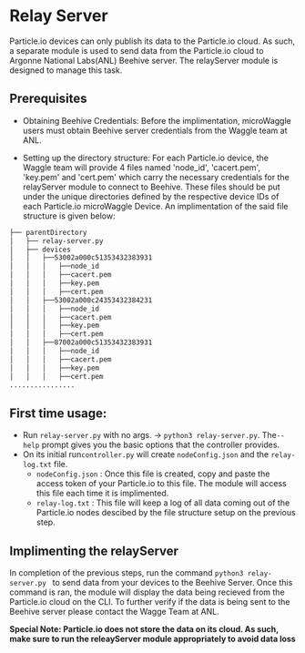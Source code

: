 # Relay Server
Particle.io devices can only publish its data to the Particle.io cloud. As such, a separate module is used to send data from the Particle.io cloud to Argonne National Labs(ANL) Beehive server. The relayServer module is designed to manage this task.

## Prerequisites

- Obtaining Beehive Credentials:
  Before the implimentation, microWaggle users must obtain Beehive server credentials from the Waggle team at ANL.

- Setting up the directory structure: 
For each Particle.io device, the Waggle team will provide 4 files named 'node_id', 'cacert.pem', 'key.pem' and 'cert.pem' which carry the necessary credentials for the relayServer module to connect to Beehive. These files should be put under the unique directories defined by the respective device IDs of each Particle.io microWaggle Device. An implimentation of the said file structure is given below:

```bash
├── parentDirectory
│   ├── relay-server.py
│   ├── devices
│   │   ├──53002a000c51353432383931
│   │   │   ├──node_id
│   │   │   ├──cacert.pem
│   │   │   ├──key.pem 
│   │   │   ├──cert.pem
│   │   ├──53002a000c24353432384231
│   │   │   ├──node_id
│   │   │   ├──cacert.pem
│   │   │   ├──key.pem 
│   │   │   ├──cert.pem
│   │   ├──87002a000c51353432383931
│   │   │   ├──node_id
│   │   │   ├──cacert.pem
│   │   │   ├──key.pem 
│   │   │   ├──cert.pem
................
```

## First time usage: 
- Run `relay-server.py` with no args. -> `python3 relay-server.py`. The`--help` prompt gives you the basic options that the controller provides.
- On its initial run`controller.py` will create `nodeConfig.json` and the `relay-log.txt` file.
    - `nodeConfig.json` : Once this file is created, copy and paste the access token of your Particle.io to this file. The module will access this file each time it is implimented. 
    -  `relay-log.txt`  : This file will keep a log of all data coming out of the Particle.io nodes descibed by the file structure setup on the previous step.
 
## Implimenting the relayServer     
In completion of the previous steps, run the command ```python3 relay-server.py ``` to send data from your devices to the Beehive Server. Once this command is ran, the module will display the data being recieved from the Particle.io cloud on the CLI. To further verify if the data is being sent to the Beehive server please contact the Wagge Team at ANL.   

**Special Note: Particle.io does not store the data on its cloud. As such, make sure to run the releayServer module appropriately to avoid data loss** 
